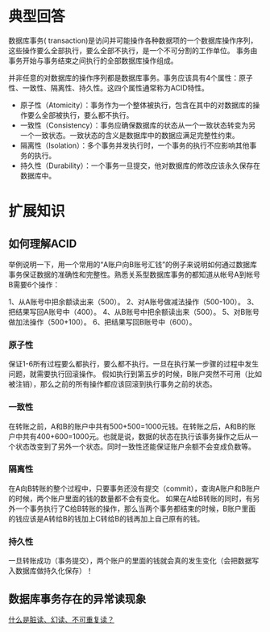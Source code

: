 # 典型回答


数据库事务( transaction)是访问并可能操作各种数据项的一个数据库操作序列，这些操作要么全部执行，要么全部不执行，是一个不可分割的工作单位。 事务由事务开始与事务结束之间执行的全部数据库操作组成。



并非任意的对数据库的操作序列都是数据库事务。事务应该具有4个属性：原子性、一致性、隔离性、持久性。这四个属性通常称为ACID特性。

+ 原子性（Atomicity）：事务作为一个整体被执行，包含在其中的对数据库的操作要么全部被执行，要么都不执行。
+ 一致性（Consistency）：事务应确保数据库的状态从一个一致状态转变为另一个一致状态。一致状态的含义是数据库中的数据应满足完整性约束。
+ 隔离性（Isolation）：多个事务并发执行时，一个事务的执行不应影响其他事务的执行。
+ 持久性（Durability）：一个事务一旦提交，他对数据库的修改应该永久保存在数据库中。



# 扩展知识


## 如何理解ACID


举例说明一下，用一个常用的“A账户向B账号汇钱”的例子来说明如何通过数据库事务保证数据的准确性和完整性。熟悉关系型数据库事务的都知道从帐号A到帐号B需要6个操作：



1、从A账号中把余额读出来（500）。 2、对A账号做减法操作（500-100）。 3、把结果写回A账号中（400）。 4、从B账号中把余额读出来（500）。 5、对B账号做加法操作（500+100）。 6、把结果写回B账号中（600）。



### 原子性
保证1-6所有过程要么都执行，要么都不执行。一旦在执行某一步骤的过程中发生问题，就需要执行回滚操作。 假如执行到第五步的时候，B账户突然不可用（比如被注销），那么之前的所有操作都应该回滚到执行事务之前的状态。

### 一致性
在转账之前，A和B的账户中共有500+500=1000元钱。在转账之后，A和B的账户中共有400+600=1000元。也就是说，数据的状态在执行该事务操作之后从一个状态改变到了另外一个状态。同时一致性还能保证账户余额不会变成负数等。

### 隔离性
在A向B转账的整个过程中，只要事务还没有提交（commit），查询A账户和B账户的时候，两个账户里面的钱的数量都不会有变化。 如果在A给B转账的同时，有另外一个事务执行了C给B转账的操作，那么当两个事务都结束的时候，B账户里面的钱应该是A转给B的钱加上C转给B的钱再加上自己原有的钱。

### 持久性
一旦转账成功（事务提交），两个账户的里面的钱就会真的发生变化（会把数据写入数据库做持久化保存）！



## 数据库事务存在的异常读现象


[什么是脏读、幻读、不可重复读？](https://www.yuque.com/hollis666/qyhor6/vp4vma02le3z3y50)


